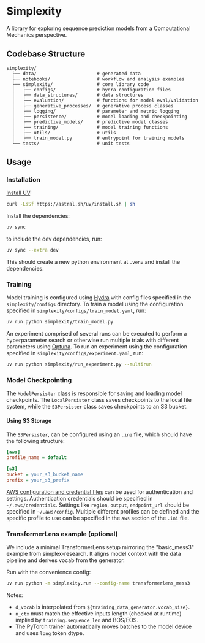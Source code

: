 # Simplexity

A library for exploring sequence prediction models from a Computational Mechanics perspective.

## Codebase Structure

```
simplexity/
  ├── data/                      # generated data
  ├── notebooks/                 # workflow and analysis examples
  ├── simplexity/                # core library code
  │   ├── configs/               # hydra configuration files
  │   ├── data_structures/       # data structures
  │   ├── evaluation/            # functions for model eval/validation
  │   ├── generative_processes/  # generative process classes
  │   ├── logging/               # parameter and metric logging
  │   ├── persistence/           # model loading and checkpointing
  │   ├── predictive_models/     # predictive model classes
  │   ├── training/              # model training functions
  │   ├── utils/                 # utils
  │   ├── train_model.py         # entrypoint for training models
  └── tests/                     # unit tests
```

## Usage

### Installation

[Install UV](https://docs.astral.sh/uv/getting-started/installation/):

```bash
curl -LsSf https://astral.sh/uv/install.sh | sh
```

Install the dependencies:

```bash
uv sync
```

to include the dev dependencies, run:

```bash
uv sync --extra dev
```

This should create a new python environment at `.venv` and install the dependencies.

### Training

Model training is configured using [Hydra](https://hydra.cc/) with config files specified in the `simplexity/configs` directory. To train a model using the configuration specified in `simplexity/configs/train_model.yaml`, run:

```bash
uv run python simplexity/train_model.py
```

An experiment comprised of several runs can be executed to perform a hyperparameter search or otherwise run multiple trials with different parameters using [Optuna](https://optuna.org/). To run an experiment using the configuration specified in `simplexity/configs/experiment.yaml`, run:

```bash
uv run python simplexity/run_experiment.py --multirun
```

### Model Checkpointing

The `ModelPersister` class is responsible for saving and loading model checkpoints. The `LocalPersister` class saves checkpoints to the local file system, while the `S3Persister` class saves checkpoints to an S3 bucket.
#### Using S3 Storage

The `S3Persister`, can be configured using an `.ini` file, which should have the following structure:

```ini
[aws]
profile_name = default

[s3]
bucket = your_s3_bucket_name
prefix = your_s3_prefix
```

[AWS configuration and credential files](https://docs.aws.amazon.com/cli/v1/userguide/cli-configure-files.html) can be used for authentication and settings. Authentication credentials should be specified in `~/.aws/credentials`. Settings like `region`, `output`, `endpoint_url` should be specified in `~/.aws/config`. Multiple different profiles can be defined and the specific profile to use can be specified in the `aws` section of the `.ini` file.

### TransformerLens example (optional)

We include a minimal TransformerLens setup mirroring the "basic_mess3" example from simplex-research. It aligns model context with the data pipeline and derives vocab from the generator.

Run with the convenience config:

```bash
uv run python -m simplexity.run --config-name transformerlens_mess3
```

Notes:
- `d_vocab` is interpolated from `${training_data_generator.vocab_size}`.
- `n_ctx` must match the effective inputs length (checked at runtime) implied by `training.sequence_len` and BOS/EOS.
- The PyTorch trainer automatically moves batches to the model device and uses `long` token dtype.
